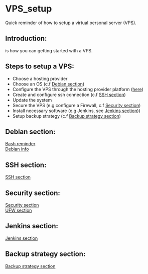# VPS_setup
Quick reminder of how to setup a virtual personal server (VPS).

## Introduction:
 is how you can getting started with a VPS.

## Steps to setup a VPS:
* Choose a hosting provider
* Choose an OS (c.f [Debian section](#debian-section))
* Configure the VPS through the hosting provider platform ([here](https://help.ovhcloud.com/csm/fr-vps-getting-started?id=kb_article_view&sysparm_article=KB0047736))
* Create and configure ssh connection (c.f [SSH section](#ssh-section))
* Update the system
* Secure the VPS (e.g configure a Firewall, c.f [Security section](#security-section))
* Install necessary software (e.g Jenkins, see [Jenkins section](#jenkins-section)))
* Setup backup strategy (c.f [Backup strategy section](#backup-strategy-section))

## Debian section:
[Bash reminder](Bash_reminder.md)  
[Debian info](Debian_info.md)  

## SSH section:
[SSH section](SSH_section.md)

## Security section:
[Security section](Security_section.md)  
[UFW section](UFW_section.md)

## Jenkins section:
[Jenkins section](Jenkins_section.md)

## Backup strategy section:
[Backup strategy section](Backup_strategy_section.md)
